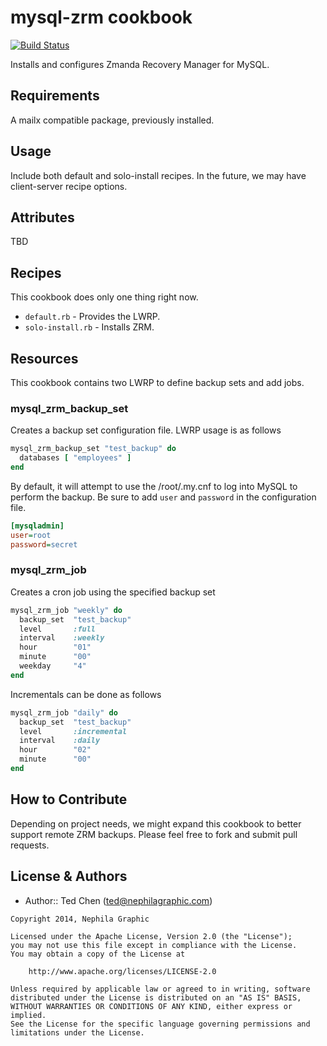mysql-zrm cookbook
==================
[![Build Status](https://travis-ci.org/dataferret/chef-mysql-zrm.svg)](https://travis-ci.org/dataferret/chef-mysql-zrm)

Installs and configures Zmanda Recovery Manager for MySQL.

Requirements
------------

A mailx compatible package, previously installed.

Usage
-----

Include both default and solo-install recipes.  In the future, we may have client-server recipe options.



Attributes
----------
TBD


Recipes
-------
This cookbook does only one thing right now.

- `default.rb` - Provides the LWRP.
- `solo-install.rb` - Installs ZRM.


Resources
---------
This cookbook contains two LWRP to define backup sets and add jobs.

### mysql_zrm_backup_set
Creates a backup set configuration file.  LWRP usage is as follows

```ruby
mysql_zrm_backup_set "test_backup" do
  databases [ "employees" ]
end
```

By default, it will attempt to use the /root/.my.cnf to log into MySQL to
perform the backup.  Be sure to add `user` and `password` in the configuration file.

```ini
[mysqladmin]
user=root
password=secret
```


### mysql_zrm_job
Creates a cron job using the specified backup set

```ruby
mysql_zrm_job "weekly" do
  backup_set  "test_backup"
  level       :full
  interval    :weekly
  hour        "01"
  minute      "00"
  weekday     "4"
end
```

Incrementals can be done as follows

```ruby
mysql_zrm_job "daily" do
  backup_set  "test_backup"
  level       :incremental
  interval    :daily
  hour        "02"
  minute      "00"
end
```



How to Contribute
-----------------
Depending on project needs, we might expand this cookbook to better support remote ZRM backups.  Please feel
free to fork and submit pull requests.


License & Authors
-----------------
- Author:: Ted Chen (<ted@nephilagraphic.com>)

```text
Copyright 2014, Nephila Graphic

Licensed under the Apache License, Version 2.0 (the "License");
you may not use this file except in compliance with the License.
You may obtain a copy of the License at

    http://www.apache.org/licenses/LICENSE-2.0

Unless required by applicable law or agreed to in writing, software
distributed under the License is distributed on an "AS IS" BASIS,
WITHOUT WARRANTIES OR CONDITIONS OF ANY KIND, either express or implied.
See the License for the specific language governing permissions and
limitations under the License.
```